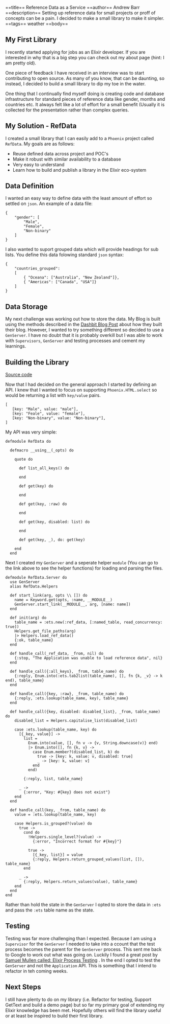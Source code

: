 ==title==
 Reference Data as a Service
==author==
 Andrew Barr
==description==
 Setting up reference data for small projects or proff of concepts can be a pain. I decided to make a small library to make it simpler. 
==tags==
 weather
==body==

 My First Library
 ----------

I recently started applying for jobs as an Elixir developer. If you are interested in why that is a big step you can check out my about page (hint: I am pretty old).

One piece of feedback I have received in an interview was to start contributing to open source. As many of you know, that can be daunting, so instead, I decided to build a small library to dip my toe in the water.

One thing that I continually find myself doing is creating code and database infrastructure for standard pieces of reference data like gender, months and countries etc. It always felt like a lot of effort for a small benefit (Usually it is collected for the presentation rather than complex queries.

My Solution - RefData
----------

I created a small library that I can easily add to a `Phoenix` project called `RefData`. My goals are as follows:

<ul class="list-disc ml-10 my-5">
   <li>Reuse defined data across project and POC's</li>
   <li>Make it robust with similar availability to a database</li>
   <li>Very easy to understand</li>
   <li>Learn how to build and publish a library in the Elixir eco-system</li>
</ul>

Data Definition
----------

I wanted an easy way to define data with the least amount of effort so settled on `json`. An example of a data file:

```
{
    "gender": [
        "Male",
        "Female",
        "Non-binary"
    ]
}
```

I also wanted to suport grouped data which will provide headings for sub lists. You define this data folowing standard `json` syntax:

```
{
    "countries_grouped": 
    [
        { "Oceana": ["Australia", "New Zealand"]},
        { "Americas": ["Canada", "USA"]}
    ]
}
```

Data Storage
----------

My next challenge was working out how to store the data. My Blog is built using the methods described in the <span class="text-blue-600">[Dashbit Blog Post](https://dashbit.co/blog/welcome-to-our-blog-how-it-was-made) </span> about how they built their blog. However, I wanted to try something different so decided to use a `GenServer`. I have no doubt that it is probably overkill but I was able to work with `Supervisors`, `GenServer` and testing processes and cement my learnings.


Building the Library
----------
 <span class="text-blue-600 ">[Source code](https://github.com/abarr/ref_data) </span>

Now that I had decided on the general approach I started by defining an API. I knew that I wanted to focus on supporting `Phoenix.HTML.select` so would be returning a list with `key/value` pairs.

```
[
   [key: "Male", value: "male"],
   [key: "Feale", value: "female"],
   [key: "Non-binary", value: "Non-binary"],
]
```

My API was very simple:

```
defmodule RefData do
  
  defmacro __using__(_opts) do

    quote do

      def list_all_keys() do
        
      end

      def get(key) do
        
      end

      def get(key, :raw) do
        
      end

      def get(key, disabled: list) do
        
      end

      def get(key, _), do: get(key)

    end
  end

```

Next I created my `GenServer` and a seperate helper `module` (You can go to the link above to see the helper functions) for loading and parsing the files.

```
defmodule RefData.Server do
  use GenServer
  alias RefData.Helpers

  def start_link(arg, opts \\ []) do
    name = Keyword.get(opts, :name, __MODULE__)
    GenServer.start_link(__MODULE__, arg, [name: name])
  end

  def init(arg) do
    table_name = :ets.new(:ref_data, [:named_table, read_concurrency: true])
    Helpers.get_file_paths(arg)
    |> Helpers.load_ref_data()
    {:ok, table_name}
  end

  def handle_call(_ref_data, _from, nil) do
    {:stop, "The Application was unable to load reference data", nil}
  end

  def handle_call({:all_keys}, _from, table_name) do
    {:reply, Enum.into(:ets.tab2list(table_name), [], fn {k, _v} -> k end), table_name}
  end

  def handle_call({key, :raw}, _from, table_name) do
    {:reply, :ets.lookup(table_name, key), table_name}
  end

  def handle_call({key, disabled: disabled_list}, _from, table_name) do
    disabled_list = Helpers.capitalise_list(disabled_list)

    case :ets.lookup(table_name, key) do
      [{_key, value}] ->
        list =
          Enum.into(value, [], fn v -> {v, String.downcase(v)} end)
          |> Enum.into([], fn {k, v} ->
            case Enum.member?(disabled_list, k) do
              true -> [key: k, value: v, disabled: true]
              _ -> [key: k, value: v]
            end
          end)

        {:reply, list, table_name}

      _ ->
        {:error, "Key: #{key} does not exist"}
    end
  end

  def handle_call(key, _from, table_name) do
    value = :ets.lookup(table_name, key)

    case Helpers.is_grouped?(value) do
      true ->
        cond do
          !Helpers.single_level?(value) ->
            {:error, "Incorrect format for #{key}"}

          true ->
            [{_key, list}] = value
            {:reply, Helpers.return_grouped_values(list, []), table_name}
        end

      _ ->
        {:reply, Helpers.return_values(value), table_name}
    end
  end
end
```

Rather than hold the state in the `GenServer` I opted to store the data in `:ets` and pass the `:ets` table name as the state.


Testing
----------

Testing was far more challenging than I expected. Because I am using a `Supervisor` for the `GenServer` I needed to take into a
ccount that the test process becomes the parent for the `GenServer` process. This sent me back to Google to work out what was going on. Luckily 
I found a great post by <span class="text-blue-600 ">[Samuel Mullen called: Elixir Process Testing](https://samuelmullen.com/articles/elixir-processes-testing/) </span>. 
In the end I opted to test the `GenServer` and not the `Application` API. This is something that I intend to refactor in teh coming weeks.


Next Steps
----------

<span class="mb-96">I still have plenty to do on my library (i.e. Refactor for testing, Support GetText and build a demo page) but so far my primary goal of 
extending my Elixir knowledge has been met. Hopefully others will find the library useful or at least be inspired to build their first library.</span>




